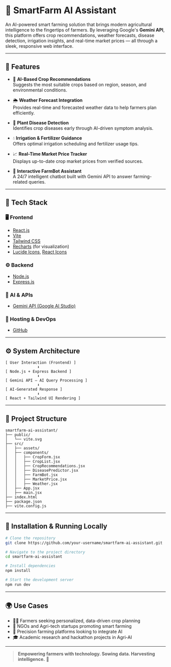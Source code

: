 # 🌾 SmartFarm AI Assistant

An AI-powered smart farming solution that brings modern agricultural intelligence to the fingertips of farmers. By leveraging Google's **Gemini API**, this platform offers crop recommendations, weather forecasts, disease detection, irrigation insights, and real-time market prices — all through a sleek, responsive web interface.

---

## 🚀 Features

- 🌱 **AI-Based Crop Recommendations**  
  Suggests the most suitable crops based on region, season, and environmental conditions.

- 🌦️ **Weather Forecast Integration**  
  Provides real-time and forecasted weather data to help farmers plan efficiently.

- 🦠 **Plant Disease Detection**  
  Identifies crop diseases early through AI-driven symptom analysis.

- 💧 **Irrigation & Fertilizer Guidance**  
  Offers optimal irrigation scheduling and fertilizer usage tips.

- 📈 **Real-Time Market Price Tracker**  
  Displays up-to-date crop market prices from verified sources.

- 🤖 **Interactive FarmBot Assistant**  
  A 24/7 intelligent chatbot built with Gemini API to answer farming-related queries.

---

## 🧠 Tech Stack

### 🖥️ Frontend
- [React.js](https://reactjs.org/)
- [Vite](https://vitejs.dev/)
- [Tailwind CSS](https://tailwindcss.com/)
- [Recharts](https://recharts.org/) (for visualization)
- [Lucide Icons](https://lucide.dev/), [React Icons](https://react-icons.github.io/react-icons/)

### ⚙️ Backend
- [Node.js](https://nodejs.org/)
- [Express.js](https://expressjs.com/)

### 🤖 AI & APIs
- [Gemini API (Google AI Studio)](https://makersuite.google.com/)

### 🚀 Hosting & DevOps
- [GitHub](https://github.com/)

---

## ⚙️ System Architecture

```
[ User Interaction (Frontend) ]
              ⬇
[ Node.js + Express Backend ]
              ⬇
[ Gemini API – AI Query Processing ]
              ⬇
[ AI-Generated Response ]
              ⬇
[ React + Tailwind UI Rendering ]
```

---

## 🧩 Project Structure

```
smartfarm-ai-assistant/
├── public/
│   └── vite.svg
├── src/
│   ├── assets/
│   ├── components/
│   │   ├── CropForm.jsx
│   │   ├── CropList.jsx
│   │   ├── CropRecommendations.jsx
│   │   ├── DiseasePredictor.jsx
│   │   ├── FarmBot.jsx
│   │   ├── MarketPrice.jsx
│   │   ├── Weather.jsx
│   ├── App.jsx
│   ├── main.jsx
├── index.html
├── package.json
├── vite.config.js
```

---

## 🧪 Installation & Running Locally

```bash
# Clone the repository
git clone https://github.com/your-username/smartfarm-ai-assistant.git

# Navigate to the project directory
cd smartfarm-ai-assistant

# Install dependencies
npm install

# Start the development server
npm run dev
```

---

## 🌍 Use Cases

- 👨‍🌾 Farmers seeking personalized, data-driven crop planning  
- 🤝 NGOs and Agri-tech startups promoting smart farming  
- 🚜 Precision farming platforms looking to integrate AI  
- 🎓 Academic research and hackathon projects in Agri-AI

---

> **Empowering farmers with technology. Sowing data. Harvesting intelligence.** 🌱